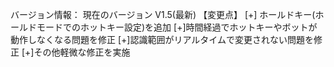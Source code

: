 バージョン情報： 
現在のバージョン V1.5(最新) 
【変更点】 
[+] ホールドキー(ホールドモードでのホットキー設定)を追加
[+]時間経過でホットキーやボットが動作しなくなる問題を修正
[+]認識範囲がリアルタイムで変更されない問題を修正
[+]その他軽微な修正を実施
